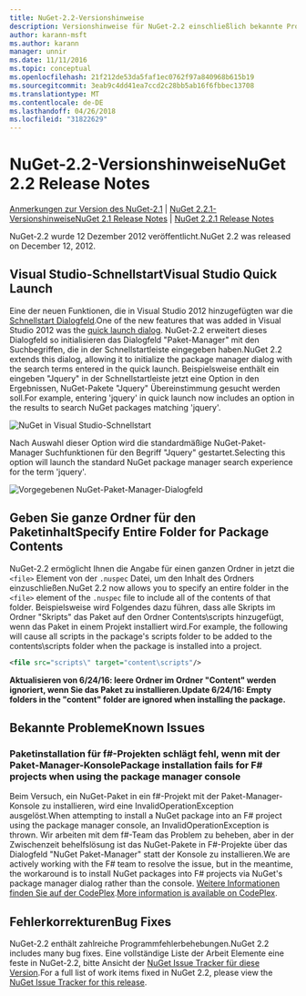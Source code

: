 ```yaml
---
title: NuGet-2.2-Versionshinweise
description: Versionshinweise für NuGet-2.2 einschließlich bekannte Probleme, Fehlerbehebungen, Funktionen und Archivierung von dcrs Design.
author: karann-msft
ms.author: karann
manager: unnir
ms.date: 11/11/2016
ms.topic: conceptual
ms.openlocfilehash: 21f212de53da5faf1ec0762f97a840968b615b19
ms.sourcegitcommit: 3eab9c4dd41ea7ccd2c28bb5ab16f6fbbec13708
ms.translationtype: MT
ms.contentlocale: de-DE
ms.lasthandoff: 04/26/2018
ms.locfileid: "31822629"
---
```

# <a name="nuget-22-release-notes"></a><span data-ttu-id="471c5-103">NuGet-2.2-Versionshinweise</span><span class="sxs-lookup"><span data-stu-id="471c5-103">NuGet 2.2 Release Notes</span></span>

<span data-ttu-id="471c5-104">[Anmerkungen zur Version des NuGet-2.1](../release-notes/nuget-2.1.md) | [NuGet 2.2.1-Versionshinweise](../release-notes/nuget-2.2.1.md)</span><span class="sxs-lookup"><span data-stu-id="471c5-104">[NuGet 2.1 Release Notes](../release-notes/nuget-2.1.md) | [NuGet 2.2.1 Release Notes](../release-notes/nuget-2.2.1.md)</span></span>

<span data-ttu-id="471c5-105">NuGet-2.2 wurde 12 Dezember 2012 veröffentlicht.</span><span class="sxs-lookup"><span data-stu-id="471c5-105">NuGet 2.2 was released on December 12, 2012.</span></span>

## <a name="visual-studio-quick-launch"></a><span data-ttu-id="471c5-106">Visual Studio-Schnellstart</span><span class="sxs-lookup"><span data-stu-id="471c5-106">Visual Studio Quick Launch</span></span>
<span data-ttu-id="471c5-107">Eine der neuen Funktionen, die in Visual Studio 2012 hinzugefügten war die [Schnellstart Dialogfeld](/visualstudio/ide/reference/quick-launch-environment-options-dialog-box).</span><span class="sxs-lookup"><span data-stu-id="471c5-107">One of the new features that was added in Visual Studio 2012 was the [quick launch dialog](/visualstudio/ide/reference/quick-launch-environment-options-dialog-box).</span></span> <span data-ttu-id="471c5-108">NuGet-2.2 erweitert dieses Dialogfeld so initialisieren das Dialogfeld "Paket-Manager" mit den Suchbegriffen, die in der Schnellstartleiste eingegeben haben.</span><span class="sxs-lookup"><span data-stu-id="471c5-108">NuGet 2.2 extends this dialog, allowing it to initialize the package manager dialog with the search terms entered in the quick launch.</span></span> <span data-ttu-id="471c5-109">Beispielsweise enthält ein eingeben "Jquery" in der Schnellstartleiste jetzt eine Option in den Ergebnissen, NuGet-Pakete "Jquery" Übereinstimmung gesucht werden soll.</span><span class="sxs-lookup"><span data-stu-id="471c5-109">For example, entering 'jquery' in quick launch now includes an option in the results to search NuGet packages matching 'jquery'.</span></span>

![NuGet in Visual Studio-Schnellstart](./media/quick-launch.png)

<span data-ttu-id="471c5-111">Nach Auswahl dieser Option wird die standardmäßige NuGet-Paket-Manager Suchfunktionen für den Begriff "Jquery" gestartet.</span><span class="sxs-lookup"><span data-stu-id="471c5-111">Selecting this option will launch the standard NuGet package manager search experience for the term 'jquery'.</span></span>

![Vorgegebenen NuGet-Paket-Manager-Dialogfeld](./media/pkg-mgr-search-from-quick-launch.png)

## <a name="specify-entire-folder-for-package-contents"></a><span data-ttu-id="471c5-113">Geben Sie ganze Ordner für den Paketinhalt</span><span class="sxs-lookup"><span data-stu-id="471c5-113">Specify Entire Folder for Package Contents</span></span>
<span data-ttu-id="471c5-114">NuGet-2.2 ermöglicht Ihnen die Angabe für einen ganzen Ordner in jetzt die `<file>` Element von der `.nuspec` Datei, um den Inhalt des Ordners einzuschließen.</span><span class="sxs-lookup"><span data-stu-id="471c5-114">NuGet 2.2 now allows you to specify an entire folder in the `<file>` element of the `.nuspec` file to include all of the contents of that folder.</span></span> <span data-ttu-id="471c5-115">Beispielsweise wird Folgendes dazu führen, dass alle Skripts im Ordner "Skripts" das Paket auf den Ordner Contents\scripts hinzugefügt, wenn das Paket in einem Projekt installiert wird.</span><span class="sxs-lookup"><span data-stu-id="471c5-115">For example, the following will cause all scripts in the package's scripts folder to be added to the contents\scripts folder when the package is installed into a project.</span></span>

```xml
<file src="scripts\" target="content\scripts"/>
```

<span data-ttu-id="471c5-116">**Aktualisieren von 6/24/16: leere Ordner im Ordner "Content" werden ignoriert, wenn Sie das Paket zu installieren.**</span><span class="sxs-lookup"><span data-stu-id="471c5-116">**Update 6/24/16: Empty folders in the "content" folder are ignored when installing the package.**</span></span>

## <a name="known-issues"></a><span data-ttu-id="471c5-117">Bekannte Probleme</span><span class="sxs-lookup"><span data-stu-id="471c5-117">Known Issues</span></span>

### <a name="package-installation-fails-for-f-projects-when-using-the-package-manager-console"></a><span data-ttu-id="471c5-118">Paketinstallation für f#-Projekten schlägt fehl, wenn mit der Paket-Manager-Konsole</span><span class="sxs-lookup"><span data-stu-id="471c5-118">Package installation fails for F# projects when using the package manager console</span></span>
<span data-ttu-id="471c5-119">Beim Versuch, ein NuGet-Paket in ein f#-Projekt mit der Paket-Manager-Konsole zu installieren, wird eine InvalidOperationException ausgelöst.</span><span class="sxs-lookup"><span data-stu-id="471c5-119">When attempting to install a NuGet package into an F# project using the package manager console, an InvalidOperationException is thrown.</span></span> <span data-ttu-id="471c5-120">Wir arbeiten mit dem f#-Team das Problem zu beheben, aber in der Zwischenzeit behelfslösung ist das NuGet-Pakete in F#-Projekte über das Dialogfeld "NuGet Paket-Manager" statt der Konsole zu installieren.</span><span class="sxs-lookup"><span data-stu-id="471c5-120">We are actively working with the F# team to resolve the issue, but in the meantime, the workaround is to install NuGet packages into F# projects via NuGet's package manager dialog rather than the console.</span></span> <span data-ttu-id="471c5-121">[Weitere Informationen finden Sie auf der CodePlex](http://nuget.codeplex.com/workitem/2873).</span><span class="sxs-lookup"><span data-stu-id="471c5-121">[More information is available on CodePlex](http://nuget.codeplex.com/workitem/2873).</span></span>


## <a name="bug-fixes"></a><span data-ttu-id="471c5-122">Fehlerkorrekturen</span><span class="sxs-lookup"><span data-stu-id="471c5-122">Bug Fixes</span></span>
<span data-ttu-id="471c5-123">NuGet-2.2 enthält zahlreiche Programmfehlerbehebungen.</span><span class="sxs-lookup"><span data-stu-id="471c5-123">NuGet 2.2 includes many bug fixes.</span></span> <span data-ttu-id="471c5-124">Eine vollständige Liste der Arbeit Elemente eine feste in NuGet-2.2, bitte Ansicht der [NuGet Issue Tracker für diese Version](http://nuget.codeplex.com/workitem/list/advanced?keyword=&status=Closed&type=All&priority=All&release=NuGet%202.2&assignedTo=All&component=All&sortField=LastUpdatedDate&sortDirection=Descending&page=0).</span><span class="sxs-lookup"><span data-stu-id="471c5-124">For a full list of work items fixed in NuGet 2.2, please view the [NuGet Issue Tracker for this release](http://nuget.codeplex.com/workitem/list/advanced?keyword=&status=Closed&type=All&priority=All&release=NuGet%202.2&assignedTo=All&component=All&sortField=LastUpdatedDate&sortDirection=Descending&page=0).</span></span>
